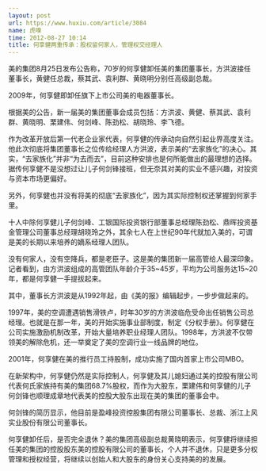 ```yaml
---
layout: post
url: https://www.huxiu.com/article/3084
name: 虎嗅
time: 2012-08-27 10:14
title: 何享健两重传承：股权留何家人，管理权交经理人
---
```

美的集团8月25日发布公告称，70岁的何享健卸任美的集团董事长，方洪波接任董事长，黄健任总裁，蔡其武、袁利群、黄晓明分别任高级副总裁。

2009年，何享健即卸任旗下上市公司美的电器董事长。

根据美的公告，新一届美的集团董事会成员包括：方洪波、黄健、蔡其武、袁利群、黄晓明、栗建伟、何剑峰、陈劲松、胡晓玲、李飞德。

作为改革开放后第一代老企业家代表，何享健的传承动向自然引起业界高度关注。他此次彻底将集团董事长之位传给经理人方洪波，表示美的“去家族化”的决心。其实，“去家族化”并非“为去而去”，目前这种安排也是何所能做出的最理想的选择。据传何享健不是没想过让儿子何剑锋接班，但无奈其对美的实业不感兴趣，对投资与资本市场更偏好。

另外，何享健也并没有将美的彻底“去家族化”，因为其实际控制权还掌握到何家手里。

十人中除何享健儿子何剑峰、工银国际投资银行部董事总经理陈劲松、鼎晖投资基金管理公司董事总经理胡晓玲之外，其余七人在上世纪90年代就加入美的，可谓是美的长期以来培养的嫡系经理人团队。

没有何家人，没有空降兵，都是老臣子。这是美的集团新一届高管给人最深印象。记者看到，由方洪波组成的高管团队年龄介于35~45岁，平均为公司服务达15~20年，都是何享健一手提拔起来。

其中，董事长方洪波是从1992年起，由《美的报》编辑起步，一步步做起来的。

1997年，美的空调遭遇销售滑铁卢，时年30岁的方洪波临危受命出任销售公司总经理。也就是在那一年，美的开始实施事业部制度，制定《分权手册》。何享健在公司实施激励机制改革，开始大量培养职业经理人团队。1998年，方洪波不仅带领美的解除危机，还一举奠定了美的空调行业一线品牌的地位。

2001年，何享健在美的推行员工持股制，成功实施了国内首家上市公司MBO。

在新架构中，何享健仍然是实际控制人，何享健及其儿媳妇通过美的控股有限公司代表何氏家族持有美的集团68.7%股权，而作为大股东，栗建伟和何享健的儿子何剑锋也顺理成章地代表美的控股大股东出现在美的集团的董事会中。

何剑锋的简历显示，他目前是盈峰投资控股集团有限公司董事长、总裁、浙江上风实业股份有限公司董事长。

何享健卸任后，是否完全退休？美的集团高级副总裁黄晓明表示，何享健将继续担任美的集团的控股股东美的控股有限公司的董事长，个人并不退休，只是更多分权管理和授权经营，将继续以创始人和大股东的身份关心支持美的的发展。

